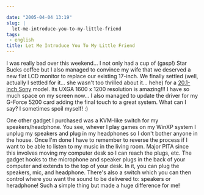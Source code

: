 ```yaml
---

date: "2005-04-04 13:19"
slug: |
  let-me-introduce-you-to-my-little-friend
tags:
 - english
title: Let Me Introduce You To My Little Friend
---
```


I was really bad over this weekend... I not only had a cup of (gasp!)
Star Bucks coffee but I also managed to convince my wife that we
deserved a new flat LCD monitor to replace our existing 17-inch. We
finally settled (well, actually I settled for it... she wasn't too
thrilled about it... hehe) for a [20.1-inch
Sony](http://www.sonystyle.com/is-bin/INTERSHOP.enfinity/eCS/Store/en/-/USD/SY_DisplayProductInformation-Start?ProductSKU=SDMS204%2fB&Dept=computers&CategoryName=cpu_Displays_FlatPanelLCDs_20%22)
model. Its UXGA 1600 x 1200 resolution is amazing!!! I have so much
space on my screen now... I also managed to update the driver for my
G-Force 5200 card adding the final touch to a great system. What can I
say? I sometimes spoil myself! :)

One other gadget I purchased was a KVM-like switch for my
speakers/headphone. You see, whever I play games on my WinXP system I
unplug my speakers and plug in my headphones so I don't bother anyone in
the house. Once I'm done I have to remember to reverse the process if I
want to be able to listen to my music in the living room. Major PITA
since this involves moving my computer desk so I can reach the plugs,
etc. The gadget hooks to the microphone and speaker plugs in the back of
your computer and extends to the top of your desk. In it, you can plug
the speakers, mic, and headphone. There's also a switch which you can
then control where you want the sound to be delivered to: speakers or
heradphone! Such a simple thing but made a huge difference for me!
